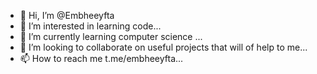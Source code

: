 - 👋 Hi, I’m @Embheeyfta
- 👀 I’m interested in learning code...
- 🌱 I’m currently learning computer science ...
- 💞️ I’m looking to collaborate on useful projects that will of help to me...
- 📫 How to reach me t.me/embheeyfta...

<!---
Embheeyfta/Embheeyfta is a ✨ special ✨ repository because its `README.md` (this file) appears on your GitHub profile.
You can click the Preview link to take a look at your changes.
--->
